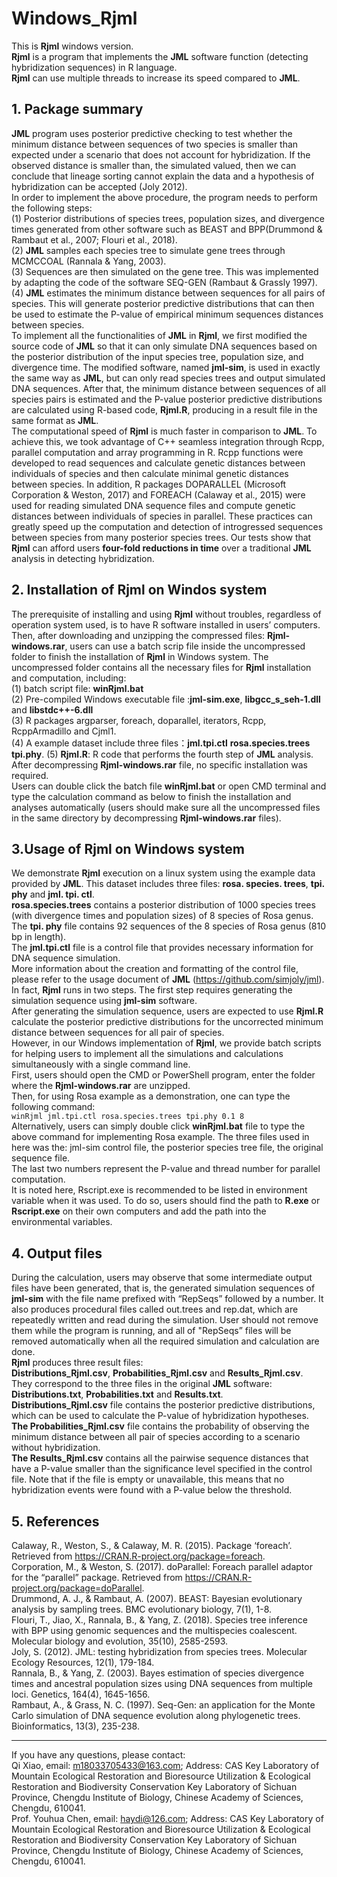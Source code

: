 # Windows_Rjml 
This is **Rjml** windows version.   
**Rjml** is a program that implements the **JML** software function (detecting hybridization sequences) in R language.   
**Rjml** can use multiple threads to increase its speed compared to **JML**.  
## 1. Package summary
**JML** program uses posterior predictive checking to test whether the minimum distance between sequences of two species is smaller than expected under a scenario that does not account for hybridization.
If the observed distance is smaller than, the simulated valued, then we can conclude that lineage sorting cannot explain the data and a hypothesis of hybridization can be accepted (Joly 2012).  
In order to implement the above procedure, the program needs to perform the following steps:  
(1) Posterior distributions of species trees, population sizes, and divergence times generated from other software such as BEAST and BPP(Drummond & Rambaut et al., 2007; Flouri et al., 2018).  
(2) **JML** samples each species tree to simulate gene trees through MCMCCOAL (Rannala & Yang, 2003).  
(3) Sequences are then simulated on the gene tree. This was implemented by adapting the code of the software SEQ-GEN (Rambaut & Grassly 1997).    
(4) **JML** estimates the minimum distance between sequences for all pairs of species. This will generate posterior predictive distributions that can then be used to estimate the P-value of empirical minimum sequences distances between species.  
To implement all the functionalities of **JML** in **Rjml**, we first modified the source code of **JML** so that it can only simulate DNA sequences based on the posterior distribution of the input species tree, population size, and divergence time.
The modified software, named **jml-sim**, is used in exactly the same way as **JML**, but can only read species trees and output simulated DNA sequences. 
After that, the minimum distance between sequences of all species pairs is estimated and the P-value posterior predictive distributions are calculated using R-based code, **Rjml.R**, producing in a result file in the same format as **JML**.  
The computational speed of **Rjml** is much faster in comparison to **JML**. To achieve this, we took advantage of C++ seamless integration through Rcpp, parallel computation and array programming in R. Rcpp functions were developed to read sequences and calculate genetic distances between individuals of species and then calculate minimal genetic distances between species. In addition, R packages DOPARALLEL (Microsoft Corporation & Weston, 2017) and FOREACH (Calaway et al., 2015) were used for reading simulated DNA sequence files and compute genetic distances between individuals of species in parallel. These practices can greatly speed up the computation and detection of introgressed sequences between species from many posterior species trees. Our tests show that **Rjml** can afford users **four-fold reductions in time** over a traditional **JML** analysis in detecting hybridization. 
## 2. Installation of **Rjml** on Windos system
The prerequisite of installing and using **Rjml** without troubles, regardless of operation system used, is to have R software installed in users’ computers. 
Then, after downloading and unzipping the compressed files: **Rjml-windows.rar**, users can use a batch scrip file inside the uncompressed folder to finish the installation of **Rjml** in Windows system. 
The uncompressed folder contains all the necessary files for **Rjml** installation and computation, including:  
(1) batch script file: **winRjml.bat**  
(2) Pre-compiled Windows executable file :**jml-sim.exe**, **libgcc_s_seh-1.dll** and **libstdc++-6.dll**  
(3) R packages argparser, foreach, doparallel, iterators, Rcpp, RcppArmadillo and Cjml1.  
(4) A example dataset include three files：**jml.tpi.ctl** **rosa.species.trees** **tpi.phy**. 
(5) **Rjml.R**: R code that performs the fourth step of **JML** analysis.  
After decompressing **Rjml-windows.rar** file, no specific installation was required.  
Users can double click the batch file **winRjml.bat** or open CMD terminal and type the calculation command as below to finish the installation and analyses automatically (users should make sure all the uncompressed files in the same directory by decompressing **Rjml-windows.rar** files).
## 3.Usage of **Rjml** on Windows system
We demonstrate **Rjml** execution on a linux system using the example data provided by **JML**. 
This dataset includes three files: **rosa. species. trees**, **tpi. phy** and **jml. tpi. ctl**.   
**rosa.species.trees** contains a posterior distribution of 1000 species trees (with divergence times and population sizes) of 8 species of Rosa genus.   
The **tpi. phy** file contains 92 sequences of the 8 species of Rosa genus (810 bp in length).  
The **jml.tpi.ctl** file is a control file that provides necessary information for DNA sequence simulation.  
More information about the creation and formatting of the control file, please refer to the usage document of **JML** (https://github.com/simjoly/jml).  
In fact, **Rjml** runs in two steps. 
The first step requires generating the simulation sequence using **jml-sim** software.  
After generating the simulation sequence, users are expected to use **Rjml.R** calculate the posterior predictive distributions for the uncorrected minimum distance between sequences for all pair of species.   
However, in our Windows implementation of **Rjml**, we provide batch scripts for helping users to implement all the simulations and calculations simultaneously with a single command line.  
First, users should open the CMD or PowerShell program, enter the folder where the **Rjml-windows.rar** are unzipped.  
Then, for using Rosa example as a demonstration, one can type the following command:  
`winRjml jml.tpi.ctl rosa.species.trees tpi.phy 0.1 8`    
Alternatively, users can simply double click **winRjml.bat** file to type the above command for implementing Rosa example.
The three files used in here was the: jml-sim control file, the posterior species tree file, the original sequence file.  
The last two numbers represent the P-value and thread number for parallel computation.  
It is noted here, Rscript.exe is recommended to be listed in environment variable when it was used. To do so, users should find the path to **R.exe** or **Rscript.exe** on their own computers and add the path into the environmental variables.  
## 4. Output files
During the calculation, users may observe that some intermediate output files have been generated, that is, the generated simulation sequences of **jml-sim** with the file name prefixed with “RepSeqs” followed by a number. It also produces procedural files called out.trees and rep.dat, which are repeatedly written and read during the simulation. User should not remove them while the program is running, and all of "RepSeqs” files will be removed automatically when all the required simulation and calculation are done.  
**Rjml** produces three result files:  
**Distributions_Rjml.csv**, **Probabilities_Rjml.csv** and **Results_Rjml.csv**.  
They correspond to the three files in the original **JML** software: **Distributions.txt**, **Probabilities.txt** and **Results.txt**.  
**Distributions_Rjml.csv** file contains the posterior predictive distributions, which can be used to calculate the P-value of hybridization hypotheses.  
**The Probabilities_Rjml.csv** file contains the probability of observing the minimum distance between all pair of species according to a scenario without hybridization.  
**The Results_Rjml.csv** contains all the pairwise sequence distances that have a P-value smaller than the significance level specified in the control file. Note that if the file is empty or unavailable, this means that no hybridization events were found with a P-value below the threshold.
## 5. References
Calaway, R., Weston, S., & Calaway, M. R. (2015). Package ‘foreach’. Retrieved from https://CRAN.R-project.org/package=foreach.  
Corporation, M., & Weston, S. (2017). doParallel: Foreach parallel adaptor for the “parallel” package. Retrieved from https://CRAN.R-project.org/package=doParallel.  
Drummond, A. J., & Rambaut, A. (2007). BEAST: Bayesian evolutionary analysis by sampling trees. BMC evolutionary biology, 7(1), 1-8.  
Flouri, T., Jiao, X., Rannala, B., & Yang, Z. (2018). Species tree inference with BPP using genomic sequences and the multispecies coalescent. Molecular biology and evolution, 35(10), 2585-2593.  
Joly, S. (2012). JML: testing hybridization from species trees. Molecular Ecology Resources, 12(1), 179-184.  
Rannala, B., & Yang, Z. (2003). Bayes estimation of species divergence times and ancestral population sizes using DNA sequences from multiple loci. Genetics, 164(4), 1645-1656.  
Rambaut, A., & Grass, N. C. (1997). Seq-Gen: an application for the Monte Carlo simulation of DNA sequence evolution along phylogenetic trees. Bioinformatics, 13(3), 235-238.  
****
If you have any questions, please contact:  
Qi Xiao, email: m18033705433@163.com; Address: CAS Key Laboratory of Mountain Ecological Restoration and Bioresource Utilization & Ecological Restoration and Biodiversity Conservation Key Laboratory of Sichuan Province, Chengdu Institute of Biology, Chinese Academy of Sciences, Chengdu, 610041.  
Prof. Youhua Chen, email: haydi@126.com; Address: CAS Key Laboratory of Mountain Ecological Restoration and Bioresource Utilization & Ecological Restoration and Biodiversity Conservation Key Laboratory of Sichuan Province, Chengdu Institute of Biology, Chinese Academy of Sciences, Chengdu, 610041.
